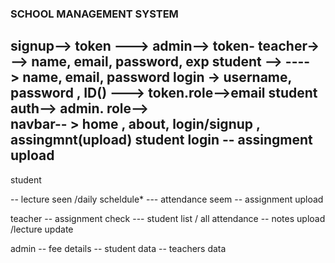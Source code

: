 ### SCHOOL MANAGEMENT SYSTEM
signup--> token ---> admin--> token- teacher->  --> name, email, password, exp
                                    student --> ----> name, email, password
login ->  username, password , ID()  ---> token.role-->email 
  student
auth--> admin. role-->  
navbar-- > home , about, login/signup , assingmnt(upload) 
student login
   -- assingment upload
   -- 

student 

  -- lecture seen /daily scheldule*
  --- attendance seem
   -- assignment upload

teacher
   -- assignment check
   --- student list /  all attendance
   -- notes  upload /lecture update
   
admin 
  -- fee details
  -- student data
  -- teachers data
  


